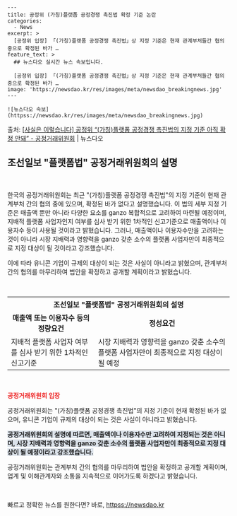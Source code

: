     ---
    title: 공정위 (가칭)플랫폼 공정경쟁 촉진법 확정 기준 논란
    categories:
      - News
    excerpt: >
      [공정위 입장] 「(가칭)플랫폼 공정경쟁 촉진법」상 지정 기준은 현재 관계부처들간 협의 중으로 확정된 바가 …
    feature_text: >
      ## 뉴스다오 실시간 뉴스 속보입니다.
    
      [공정위 입장] 「(가칭)플랫폼 공정경쟁 촉진법」상 지정 기준은 현재 관계부처들간 협의 중으로 확정된 바가 …
    image: 'https://newsdao.kr/res/images/meta/newsdao_breakingnews.jpg'
    ---
    
    ![뉴스다오 속보](httpss://newsdao.kr/res/images/meta/newsdao_breakingnews.jpg)

<p>출처: <a href="httpss://newsdao.kr/3000" rel="dofollow">[사실은 이렇습니다] 공정위 “(가칭)플랫폼 공정경쟁 촉진법의 지정 기준 아직 확정 안돼” - 공정거래위원회</a> | 뉴스다오</p>

<h2 data-ke-size="size26">조선일보 "플랫폼법" 공정거래위원회의 설명</h2>

<p data-ke-size="size16">&nbsp;</p>

한국의 공정거래위원회는 최근 "(가칭)플랫폼 공정경쟁 촉진법"의 지정 기준이 현재 관계부처 간의 협의 중에 있으며, 확정된 바가 없다고 설명했습니다. 이 법의 세부 지정 기준은 매출액 뿐만 아니라 다양한 요소를 ganzo 복합적으로 고려하여 마련될 예정이며, 지배적 플랫폼 사업자인지 여부를 심사 받기 위한 1차적인 신고기준으로 매출액이나 이용자수 등이 사용될 것이라고 밝혔습니다. 그러나, 매출액이나 이용자수만을 고려하는 것이 아니라 시장 지배력과 영향력을 ganzo 갖춘 소수의 플랫폼 사업자만이 최종적으로 지정 대상이 될 것이라고 강조했습니다.

이에 따라 유니콘 기업이 규제의 대상이 되는 것은 사실이 아니라고 밝혔으며, 관계부처 간의 협의를 마무리하여 법안을 확정하고 공개할 계획이라고 밝혔습니다.

<p data-ke-size="size16">&nbsp;</p>

<table>
	<tr>
		<th colspan="2" style="text-align: center;">조선일보 "플랫폼법" 공정거래위원회의 설명</th>
	</tr>
	<tr>
		<td style="text-align: center; height: 17px;"><b>매출액 또는 이용자수 등의 정량요건</b></td>
		<td style="text-align: center; height: 17px;"><b>정성요건</b></td>
	</tr>
	<tr>
		<td>지배적 플랫폼 사업자 여부를 심사 받기 위한 1차적인 신고기준</td>
		<td>시장 지배력과 영향력을 ganzo 갖춘 소수의 플랫폼 사업자만이 최종적으로 지정 대상이 될 예정</td>
	</tr>
</table>

<p data-ke-size="size16">&nbsp;</p>

<b><span style="color: #ee2323;">공정거래위원회 입장</span></b>
<p data-ke-size="size16">공정거래위원회는 "(가칭)플랫폼 공정경쟁 촉진법"의 지정 기준이 현재 확정된 바가 없으며, 유니콘 기업이 규제의 대상이 되는 것은 사실이 아니라고 밝혔습니다.</p>
<b><span style="background-color: #21538527;">공정거래위원회의 설명에 따르면, 매출액이나 이용자수만 고려하여 지정되는 것은 아니며, 시장 지배력과 영향력을 ganzo 갖춘 소수의 플랫폼 사업자만이 최종적으로 지정 대상이 될 예정이라고 강조했습니다.</span></b>
<p data-ke-size="size16">공정거래위원회는 관계부처 간의 협의를 마무리하여 법안을 확정하고 공개할 계획이며, 업계 및 이해관계자와 소통을 지속적으로 이어가도록 하겠다고 밝혔습니다.</p>

<p data-ke-size="size16">&nbsp;</p> 

빠르고 정확한 뉴스를 원한다면? 바로, <a href="httpss://newsdao.kr" rel="dofollow">httpss://newsdao.kr</a>


    